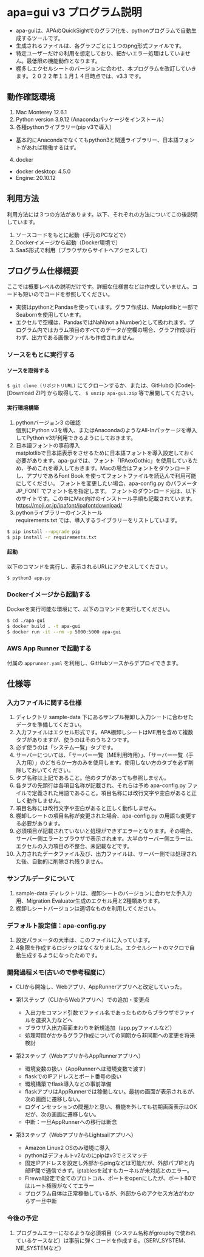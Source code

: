 # apa=gui v3  プログラム説明

* apa-guiは、APAのQuickSightでのグラフ化を、pythonプログラムで自動生成するツールです。
* 生成されるファイルは、各グラフごとに１つのpng形式ファイルです。
* 特定ユーザーだけの利用を想定しており、細かいエラー処理はしていません。最低限の機能動作となります。
* 棚多しエクセルシートのバージョンに合わせ、本プログラムを改訂していきます。２０２２年１１月１４日時点では、v3.3 です。

## 動作確認環境

1. Mac Monterey 12.6.1
2. Python version 3.9.12 (Anacondaパッケージをインストール）
3. 各種pythonライブラリー(pip v3で導入）
  - 基本的にAnacondaでなくてもpython3と関連ライブラリー、日本語フォントがあれば稼働するはず。
4. docker
  - docker desktop: 4.5.0
  - Engine: 20.10.12

## 利用方法
利用方法には３つの方法があります。以下、それぞれの方法についてこの後説明しています。
1. ソースコードをもとに起動（手元のPCなどで）
2. Dockerイメージから起動（Docker環境で）
3. SaaS形式で利用（ブラウザからサイトへアクセスして）

## プログラム仕様概要
ここでは概要レベルの説明だけです。詳細な仕様書などは作成していません。コードも短いのでコードを参照してください。
* 実装はpythonとPandasを使っています。グラフ作成は、Matplotlibと一部でSeabornを使用しています。
* エクセルで空欄は、PandasではNaN(not a Number)として扱われます。プログラム内ではカラム項目のすべてのデータが空欄の場合、グラフ作成は行わず、出力である画像ファイルも作成されません。

### ソースをもとに実行する

#### ソースを取得する

`$ git clone (リポジトリURL)` にてクローンするか、または、GitHubの [Code]-[Download ZIP] から取得して、
`$ unzip apa-gui.zip` 等で展開してください。

#### 実行環境構築

1. pythonバージョン3 の確認  
  個別にPython v3を導入、またはAnacondaのようなAll-Inパッケージを導入してPython v3が利用できるようにしておきます。
2. 日本語フォントの事前導入  
  matplotlibで日本語表示をさせるために日本語フォントを導入設定しておく必要があります。apa-guiでは、フォント「IPAexGothic」を使用しているため、予めこれを導入しておきます。Macの場合はフォントをダウンロードし、アプリであるFont Book を使ってフォントファイルを読込んで利用可能にしてください。
  フォントを変更したい場合、apa-config.py のパラメータ JP_FONT でフォント名を指定します。
  フォントのダウンロード元は、以下のサイトです。この中にMac向けのインストール手順も記載されています。
  https://moji.or.jp/ipafont/ipafontdownload/
3. pythonライブラリーのインストール  
  requirements.txt では、導入するライブラリーをリストしています。
```sh
$ pip install --upgrade pip
$ pip install -r requirements.txt
```

#### 起動

以下のコマンドを実行し、表示されるURLにアクセスしてください。

```sh
$ python3 app.py
```

### Dockerイメージから起動する

Dockerを実行可能な環境にて、以下のコマンドを実行してください。

```sh
$ cd ./apa-gui
$ docker build . -t apa-gui
$ docker run -it --rm -p 5000:5000 apa-gui
```

### AWS App Runner で起動する

付属の `apprunner.yaml` を利用し、GitHubソースからデプロイできます。


## 仕様等

### 入力ファイルに関する仕様

1. ディレクトリ sample-data 下にあるサンプル棚卸し入力シートに合わせたデータを準備してください。
2. 入力ファイルはエクセル形式です。APA棚卸しシートはME用を含めて複数タブがありますが、使うのはそのうち２つです。
3. 必ず使うのは「システム一覧」タブです。
4. サーバーについては、「サーバー一覧（ME利用時用）」、「サーバー一覧（手入力用）」のどちらか一方のみを使用します。使用しない方のタブを必ず削除しておいてください。
5. タブ名称は上記であること。他のタブがあっても参照しません。
6. 各タブの先頭行は各項目名称が記載され、それらは予め apa-config.py ファイルで定義された用語であること。項目名称には改行文字や空白があると正しく動作しません。
7. 項目名称には改行文字や空白があると正しく動作しません。
8. 棚卸しシートの項目名称が変更された場合、apa-config.py の用語も変更する必要があります。
9. 必須項目が記載されていないと処理ができずエラーとなります。その場合、サーバー側エラーとブラウザで表示されます。大半のサーバー側エラーは、エクセルの入力項目の不整合、未記載などです。
10. 入力されたデータファイル及び、出力ファイルは、サーバー側では処理された後、自動的に削除され残りません。

### サンプルデータについて

1. sample-data ディレクトリは、棚卸シートのバージョンに合わせた手入力用、Migration Evaluator生成のエクセル用と2種類あります。
2. 棚卸しシートバージョンは適切なものを利用してください。

### デフォルト設定値：apa-config.py

1. 設定パラメータの大半は、このファイルに入っています。
2. 4象限を作成するロジックはなくなりました。エクセルシートのマクロで自動生成するようになったためです。

### 開発過程メモ(古いので参考程度に）

- CLIから開始し、Webアプリ、AppRunnerアプリへと改定していった。

- 第1ステップ（CLIからWebアプリへ）での追加・変更点
    - 入出力をコマンド引数でファイル名であったものからブラウザでファイルを選択入力などへ
    - ブラウザ入出力画面まわりを新規追加（app.pyファイルなど）
    - 処理時間がかかるグラフ作成についての同期から非同期への変更を将来検討

- 第2ステップ（WebアプリからAppRunnerアプリへ）
    - 環境変数の扱い（AppRunnerへは環境変数で渡す）
    - flaskでのIPアドレスとポート番号の扱い
    - 環境構築でflask導入などの事前準備
    - flaskアプリはAppRunnerでは稼働しない。最初の画面が表示されるが、次の画面に遷移しない。
    - ログインセッションの問題かと思い、機能を外しても初期画面表示はOKだが、次の画面に遷移しない。
    - 中断：一旦AppRunnerへの移行は断念
    
- 第3ステップ（WebアプリからLightsailアプリへ）
    - Amazon Linux2 OSのみ環境に導入
    - pythonはデフォルトv2なのにpipはv3でミスマッチ
    - 固定IPアドレスを設定し外部からpingなどは可能だが、外部パブIPと内部IP間で通信できず。iptablesを試すもカーネルが未対応とのエラー。
    - Firewall設定で全てのプロトコル、ポートをopenにしたが、ポート80ではルート権限がなくてエラー
    - プログラム自体は正常稼働しているが、外部からのアクセス方法がわからず一旦中断

### 今後の予定

1. プログラムエラーになるような必須項目（システム名称がgroupbyで使われているケースなど）は事前に弾くコードを作成する。（SERV_SYSTEM、ME_SYSTEMなど） 


